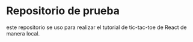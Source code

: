 # Repositorio de prueba

este repositorio se uso para realizar el tutorial de tic-tac-toe de React de manera local.